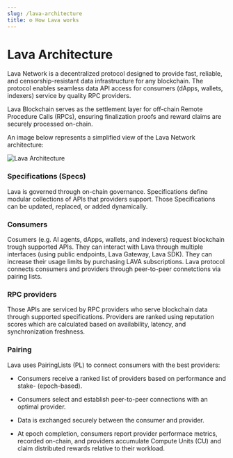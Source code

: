 ```yaml
---
slug: /lava-architecture
title: ⚙️ How Lava works
---
```


# **Lava Architecture**

Lava Network is a decentralized protocol designed to provide fast, reliable, and censorship-resistant data infrastructure for any blockchain. The protocol enables seamless data API access for consumers (dApps, wallets, indexers) service by quality RPC providers. 

Lava Blockchain serves as the settlement layer for off-chain Remote Procedure Calls (RPCs), ensuring finalization proofs and reward claims are securely processed on-chain.

An image below represents a simplified view of the Lava Network architecture:


![Lava Architecture](/img/protocol/architecture.png)

### Specifications (Specs)

Lava is governed through on-chain governance. Specifications define modular collections of APIs that providers support. Those Specifications can be updated, replaced, or added dynamically. 

### Consumers
Cosumers (e.g. AI agents, dApps, wallets, and indexers) request blockchain trough supported APIs. They can interact with Lava through multiple interfaces (using public endpoints, Lava Gateway, Lava SDK).
They can increase their usage limits by purchasing LAVA subscriptions. Lava protocol connects consumers and providers through peer-to-peer connetctions via pairing lists.

### RPC providers
Those APIs are serviced by RPC providers who serve blockchain data through supported specifications. Providers are ranked using reputation scores which are calculated based on availability, latency, and synchronization freshness.

### Pairing
Lava uses PairingLists (PL) to connect consumers with the best providers:

- Consumers receive a ranked list of providers based on performance and stake- (epoch-based).

- Consumers select and establish peer-to-peer connections with an optimal provider.

- Data is exchanged securely between the consumer and provider.

- At epoch completion, consumers report provider performace metrics, recorded on-chain, and providers accumulate Compute Units (CU) and claim distributed rewards relative to their workload.

